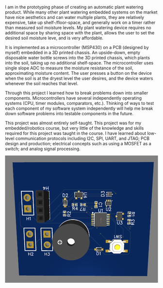 I am in the prototyping phase of creating an automatic plant watering product. While many other plant watering embedded systems on the market have nice aesthetics and can water multiple plants, they are relatively expensive, take up shelf-/floor-space, and generally work on a timer rather than measured soil moisture levels. My plant watering device requires no additional space by sharing space with the plant, allows the user to set the desired soil moisture leve, and is very affordable.

It is implemented as a microcontroller (MSP430) on a PCB (designed by myself) embedded in a 3D printed chassis. An upside-down, empty disposable water bottle screws into the 3D printed chassis, which plants into the soil, taking up no additional shelf-space. The microcontroller uses single slope ADC to measure the moisture resistance of the soil, approximating moisture content. The user presses a button on the device when the soil is at the dryest level the user desires, and the device waters whenever the soil reaches that level.

Through this project I learned how to break problems down into smaller components. Microcontrollers have several independently operating systems (CPU, timer modules, comparators, etc.). Thinking of ways to test each component of my software system independently will help me break down software problems into testable components in the future.

This project was almost entirely self-taught. This project was for my embedded/robotics course, but very little of the knowledge and skills required for this project was taught in the course. I have learned about low-level communication protocols including I2C, SPI, UART, and JTAG; PCB design and production; electrical concepts such as using a MOSFET as a switch; and analog signal processing.

![A 3D rendering of the PCB](assets/images/auto-water-3d.png)